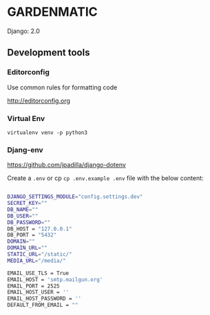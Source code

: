 # GARDENMATIC

Django: 2.0

## Development tools


### Editorconfig

Use common rules for formatting code

http://editorconfig.org

### Virtual Env

```
virtualenv venv -p python3

```

### Djang-env

https://github.com/jpadilla/django-dotenv

Create a `.env` or cp `cp .env.example .env` file with the below content:

```bash

DJANGO_SETTINGS_MODULE="config.settings.dev"
SECRET_KEY=""
DB_NAME=""
DB_USER=""
DB_PASSWORD=""
DB_HOST = "127.0.0.1"
DB_PORT = "5432"
DOMAIN=""
DOMAIN_URL=""
STATIC_URL="/static/"
MEDIA_URL="/media/"

EMAIL_USE_TLS = True
EMAIL_HOST = 'smtp.mailgun.org'
EMAIL_PORT = 2525
EMAIL_HOST_USER = ''
EMAIL_HOST_PASSWORD = ''
DEFAULT_FROM_EMAIL = ""
```
